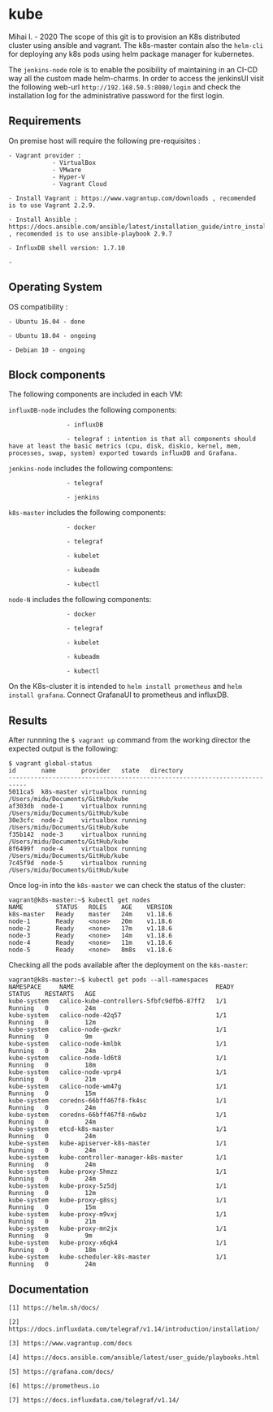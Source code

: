 # kube
Mihai I. - 2020
The scope of this git is to provision an K8s distributed cluster using ansible and vagrant. 
The k8s-master contain also the ```helm-cli``` for deploying any k8s pods using helm package manager for kubernetes.

The ```jenkins-node``` role is to enable the posibility of maintaining in an CI-CD way all the custom made helm-charms. In order to access the jenkinsUI visit the following web-url ```http://192.168.50.5:8080/login``` and check the installation log for the administrative password for the first login.

## Requirements
On premise host will require the following pre-requisites :

    - Vagrant provider : 
                - VirtualBox
                - VMware
                - Hyper-V
                - Vagrant Cloud

    - Install Vagrant : https://www.vagrantup.com/downloads , recomended is to use Vagrant 2.2.9.
    
    - Install Ansible : https://docs.ansible.com/ansible/latest/installation_guide/intro_installation.html , recomended is to use ansible-playbook 2.9.7

    - InfluxDB shell version: 1.7.10

    - 
## Operating System 
OS compatibility :

    - Ubuntu 16.04 - done
    
    - Ubuntu 18.04 - ongoing

    - Debian 10 - ongoing

## Block components
The following components are included in each VM:

```influxDB-node``` includes the following components: 

                    - influxDB

                    - telegraf : intention is that all components should have at least the basic metrics (cpu, disk, diskio, kernel, mem, processes, swap, system) exported towards influxDB and Grafana.

```jenkins-node``` includes the following compontens:

                    - telegraf

                    - jenkins 

```k8s-master``` includes the following components:
                    
                    - docker
                    
                    - telegraf

                    - kubelet 

                    - kubeadm 

                    - kubectl

```node-N``` includes the following components:

                    - docker
                    
                    - telegraf

                    - kubelet 

                    - kubeadm 

                    - kubectl

On the K8s-cluster it is intended to ```helm install prometheus``` and ```helm install grafana```. Connect GrafanaUI to  prometheus and influxDB.

## Results
After runnning the ```$ vagrant up``` command from the working director the expected output is the following:
```
$ vagrant global-status
id       name       provider   state   directory
---------------------------------------------------------------------------
5011ca5  k8s-master virtualbox running /Users/midu/Documents/GitHub/kube
af303db  node-1     virtualbox running /Users/midu/Documents/GitHub/kube
30e3cfc  node-2     virtualbox running /Users/midu/Documents/GitHub/kube
f35b142  node-3     virtualbox running /Users/midu/Documents/GitHub/kube
8f6499f  node-4     virtualbox running /Users/midu/Documents/GitHub/kube
7c45f9d  node-5     virtualbox running /Users/midu/Documents/GitHub/kube

```
Once log-in into the ```k8s-master``` we can check the status of the cluster:
```
vagrant@k8s-master:~$ kubectl get nodes
NAME         STATUS   ROLES    AGE    VERSION
k8s-master   Ready    master   24m    v1.18.6
node-1       Ready    <none>   20m    v1.18.6
node-2       Ready    <none>   17m    v1.18.6
node-3       Ready    <none>   14m    v1.18.6
node-4       Ready    <none>   11m    v1.18.6
node-5       Ready    <none>   8m8s   v1.18.6
```
Checking all the pods available after the deployment on the ```k8s-master```:
```
vagrant@k8s-master:~$ kubectl get pods --all-namespaces
NAMESPACE     NAME                                       READY   STATUS    RESTARTS   AGE
kube-system   calico-kube-controllers-5fbfc9dfb6-87ff2   1/1     Running   0          24m
kube-system   calico-node-42q57                          1/1     Running   0          12m
kube-system   calico-node-gwzkr                          1/1     Running   0          9m
kube-system   calico-node-kmlbk                          1/1     Running   0          24m
kube-system   calico-node-ld6t8                          1/1     Running   0          18m
kube-system   calico-node-vprp4                          1/1     Running   0          21m
kube-system   calico-node-wm47g                          1/1     Running   0          15m
kube-system   coredns-66bff467f8-fk4sc                   1/1     Running   0          24m
kube-system   coredns-66bff467f8-n6wbz                   1/1     Running   0          24m
kube-system   etcd-k8s-master                            1/1     Running   0          24m
kube-system   kube-apiserver-k8s-master                  1/1     Running   0          24m
kube-system   kube-controller-manager-k8s-master         1/1     Running   0          24m
kube-system   kube-proxy-5hmzz                           1/1     Running   0          24m
kube-system   kube-proxy-5z5dj                           1/1     Running   0          12m
kube-system   kube-proxy-g8ssj                           1/1     Running   0          15m
kube-system   kube-proxy-m9vxj                           1/1     Running   0          21m
kube-system   kube-proxy-mn2jx                           1/1     Running   0          9m
kube-system   kube-proxy-x6qk4                           1/1     Running   0          18m
kube-system   kube-scheduler-k8s-master                  1/1     Running   0          24m
```
## Documentation
```
[1] https://helm.sh/docs/

[2] https://docs.influxdata.com/telegraf/v1.14/introduction/installation/

[3] https://www.vagrantup.com/docs

[4] https://docs.ansible.com/ansible/latest/user_guide/playbooks.html

[5] https://grafana.com/docs/

[6] https://prometheus.io

[7] https://docs.influxdata.com/telegraf/v1.14/

```

